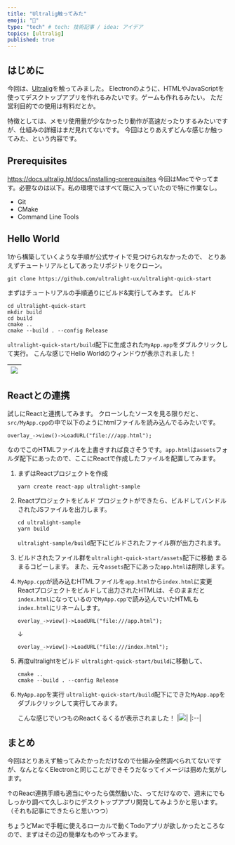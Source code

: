 ```yaml
---
title: "Ultralig触ってみた"
emoji: "🤖"
type: "tech" # tech: 技術記事 / idea: アイデア
topics: [ultralig]
published: true
---
```

## はじめに
今回は、[Ultralig](https://ultralig.ht/)を触ってみました。
Electronのように、HTMLやJavaScriptを使ってデスクトップアプリを作れるみたいです。ゲームも作れるみたい。
ただ営利目的での使用は有料だとか。

特徴としては、メモリ使用量が少なかったり動作が高速だったりするみたいですが、仕組みの詳細はまだ見れてないです。
今回はとりあえずどんな感じか触ってみた、という内容です。

## Prerequisites
https://docs.ultralig.ht/docs/installing-prerequisites
今回はMacでやってます。必要なのは以下。私の環境ではすべて既に入っていたので特に作業なし。
- Git
- CMake
- Command Line Tools

## Hello World
1から構築していくような手順が公式サイトで見つけられなかったので、
とりあえずチュートリアルとしてあったリポジトリをクローン。
```
git clone https://github.com/ultralight-ux/ultralight-quick-start
```
まずはチュートリアルの手順通りにビルド&実行してみます。
ビルド
```
cd ultralight-quick-start
mkdir build
cd build
cmake ..
cmake --build . --config Release
```
`ultralight-quick-start/build`配下に生成された`MyApp.app`をダブルクリックして実行。
こんな感じでHello Worldのウィンドウが表示されました！

|![](https://storage.googleapis.com/zenn-user-upload/f5w9y1wb44n3pwth1a3f25otdn4q)|
|:--|

## Reactとの連携
試しにReactと連携してみます。
クローンしたソースを見る限りだと、`src/MyApp.cpp`の中で以下のようにhtmlファイルを読み込んでるみたいです。
```
overlay_->view()->LoadURL("file:///app.html");
```
なのでこのHTMLファイルを上書きすれば良さそうです。`app.html`は`assets`フォルダ配下にあったので、ここにReactで作成したファイルを配置してみます。

1. まずはReactプロジェクトを作成
   ```
   yarn create react-app ultralight-sample
   ```
2. Reactプロジェクトをビルド
プロジェクトができたら、ビルドしてバンドルされたJSファイルを出力します。
    ```
    cd ultralight-sample
    yarn build
    ```
    `ultralight-sample/build`配下にビルドされたファイル群が出力されます。

3. ビルドされたファイル群を`ultralight-quick-start/assets`配下に移動
まるまるコピーします。
また、元々`assets`配下にあった`app.html`は削除します。

4. `MyApp.cpp`が読み込むHTMLファイルを`app.html`から`index.html`に変更
Reactプロジェクトをビルドして出力されたHTMLは、そのままだと`index.html`になっているので`MyApp.cpp`で読み込んでいたHTMLも`index.html`にリネームします。
    ```
    overlay_->view()->LoadURL("file:///app.html");
    ```
    ↓
    ```
    overlay_->view()->LoadURL("file:///index.html");
    ```

5. 再度ultralightをビルド
`ultralight-quick-start/build`に移動して、
    ```
    cmake ..
    cmake --build . --config Release
    ````

6. `MyApp.app`を実行
``ultralight-quick-start/build``配下にできた`MyApp.app`をダブルクリックして実行してみます。

    こんな感じでいつものReactくるくるが表示されました！
    |![](https://storage.googleapis.com/zenn-user-upload/g5wg4n9r2rpj73e0ev95imqz76s9)|
    |:--|

## まとめ
今回はとりあえず触ってみたかっただけなので仕組み全然調べられてないですが、なんとなくElectronと同じことができそうだなってイメージは掴めた気がします。

↑のReact連携手順も適当にやったら偶然動いた、ってだけなので、週末にでもしっかり調べて久しぶりにデスクトップアプリ開発してみようかと思います。
（それも記事にできたらと思いつつ）

ちょうどMacで手軽に使えるローカルで動くTodoアプリが欲しかったところなので、まずはその辺の簡単なものやってみます。
